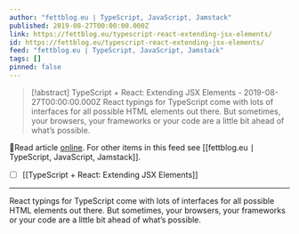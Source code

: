 ```yaml
---
author: "fettblog․eu ∣ TypeScript, JavaScript, Jamstack"
published: 2019-08-27T00:00:00.000Z
link: https://fettblog.eu/typescript-react-extending-jsx-elements/
id: https://fettblog.eu/typescript-react-extending-jsx-elements/
feed: "fettblog․eu ∣ TypeScript, JavaScript, Jamstack"
tags: []
pinned: false
---
```

> [!abstract] TypeScript + React: Extending JSX Elements - 2019-08-27T00:00:00.000Z
> React typings for TypeScript come with lots of interfaces for all possible HTML elements out there. But sometimes, your browsers, your frameworks or your code are a little bit ahead of what’s possible.

🔗Read article [online](https://fettblog.eu/typescript-react-extending-jsx-elements/). For other items in this feed see [[fettblog․eu ∣ TypeScript, JavaScript, Jamstack]].

- [ ] [[TypeScript + React꞉ Extending JSX Elements]]
- - -
React typings for TypeScript come with lots of interfaces for all possible HTML elements out there. But sometimes, your browsers, your frameworks or your code are a little bit ahead of what’s possible.
